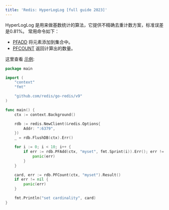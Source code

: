 ```yaml
---
title: 'Redis: HyperLogLog [full guide 2023]'
---
```


<CoverImage title="Go Redis HyperLogLog" />

HyperLogLog 是用来做基数统计的算法，它提供不精确去重计数方案，标准误差是0.81%。
常用命令如下：

- [PFADD](https://redis.io/commands/pfadd) 将元素添加到集合中。
- [PFCOUNT](https://redis.io/commands/pfcount) 返回计算出的数量。

这里查看 [示例](https://github.com/redis/go-redis/tree/master/example/hll):

```go
package main

import (
	"context"
	"fmt"

	"github.com/redis/go-redis/v9"
)

func main() {
	ctx := context.Background()

	rdb := redis.NewClient(&redis.Options{
		Addr: ":6379",
	})
	_ = rdb.FlushDB(ctx).Err()

	for i := 0; i < 10; i++ {
		if err := rdb.PFAdd(ctx, "myset", fmt.Sprint(i)).Err(); err != nil {
			panic(err)
		}
	}

	card, err := rdb.PFCount(ctx, "myset").Result()
	if err != nil {
		panic(err)
	}

	fmt.Println("set cardinality", card)
}
```
